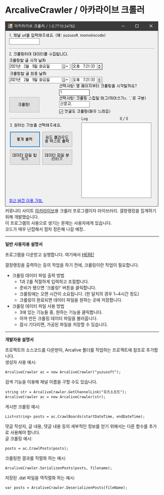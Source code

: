 # ArcaliveCrawler / 아카라이브 크롤러

![ex](preview.png)\
커뮤니티 사이트 [아카라이브](https://arca.live)용 크롤러 프로그램이자 라이브러리. 갤창랭킹을 집계하기 위해 개발했습니다.\
이 프로그램의 사용으로 생기는 문제는 사용자에게 있습니다.\
코드가 매우 난잡해서 점차 정돈해 나갈 예정..

***

**일반 사용자용 설명서**

프로그램을 다운받고 실행합니다. 여기에서 [HERE!](https://github.com/tjgus1668/ArcaliveCrawler/releases)

갤창랭킹을 출력하는 등의 작업을 하기 전에, 크롤링이란 작업이 필요합니다.
* 크롤링 데이터 파일 출력 방법
  * 1과 2를 적절하게 입력하고 조절합니다.
  * 준비가 됐으면 '크롤링!' 버튼을 클릭합니다.
  * 크롤링에는 오랜 시간이 소요됩니다. (한 달치의 경우 1~4시간 정도)
  * 크롤링이 완료되면 데이터 파일을 원하는 곳에 저장합니다.
* 크롤링 데이터 파일 사용 방법
  * 3에 있는 기능들 중, 원하는 기능을 클릭합니다.
  * 아까 만든 크롤링 데이터 파일을 불러옵니다.
  * 잠시 기다리면, 가공된 파일을 저장할 수 있습니다.
  
***

**개발자용 설명서**

프로젝트의 소스코드를 다운받아, Arcalive 폴더를 작업하는 프로젝트에 참조로 추가합니다.\
생성자 사용 예시:

    ArcaliveCrawler ac = new ArcaliveCrawler("yuzusoft");
    
검색 기능을 이용해 채널 이름을 구할 수도 있습니다.

    string str = ArcaliveCrawler.GetChannelLink("유즈소프트");
    ArcaliveCrawler ac = new ArcaliveCrawler(str);
    
게시판 크롤링 예시:

    List<string> posts = ac.CrawlBoards(startDateTime, endDateTime);

댓글 작성자, 글 내용, 댓글 내용 등의 세부적인 정보를 얻기 위해서는 다른 함수를 추가로 사용해야 합니다.\
글 크롤링 예시:

    posts = ac.CrawlPosts(posts);
    
크롤링한 결과를 직렬화 하는 예시:

    ArcaliveCrawler.SerializenPosts(posts, filename);
    
저장된 .dat 파일을 역직렬화 하는 예시:

    var posts = ArcaliveCrawler.DeserializenPosts(fileName);

